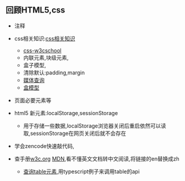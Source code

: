 
## 回顾HTML5,css

* 注释
* css相关知识:[css相关知识](https://developer.mozilla.org/zh-CN/docs/Web/Guide/CSS)
    * [css-w3cschool](http://www.runoob.com/cssref/css-ref-aural.html)
    * 内联元素,块级元素,
    * 盒子模型,
    * 清除默认:padding,margin
    * [媒体查询](https://developer.mozilla.org/zh-CN/docs/Web/Guide/CSS/Media_queries)
    * [盒模型](https://developer.mozilla.org/zh-CN/docs/Learn/Getting_started_with_the_web/CSS_basics)

* 页面必要元素<meata charst=""><title></title>等
* html5 新元素:localStorage,sessionStorage 
    * 用于存储一些数据,localStorage浏览器关闭后重启依然可以读取,sessionStorage在网页关闭后就不会存在

* 学会zencode快速敲代码,
* 查手册[w3c.org](https://www.w3.org/) [MDN](https://developer.mozilla.org/zh-CN/),看不懂英文文档转中文阅读,将链接的en替换成zh
    * [查询table元素](https://developer.mozilla.org/en-US/docs/Web/API/HTMLTableElement),用typescript例子来调用table的api